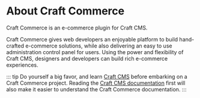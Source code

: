 # About Craft Commerce

Craft Commerce is an e-commerce plugin for Craft CMS.

Craft Commerce gives web developers an enjoyable platform to build hand-crafted e-commerce solutions, while also delivering an easy to use administration control panel for users. Using the power and flexibility of Craft CMS, designers and developers can build rich e-commerce experiences.

::: tip
Do yourself a big favor, and learn [Craft CMS](https://craftcms.com/) before embarking on a Craft Commerce project. Reading the [Craft CMS documentation](https://docs.craftcms.com/) first will also make it easier to understand the Craft Commerce documentation.
:::
